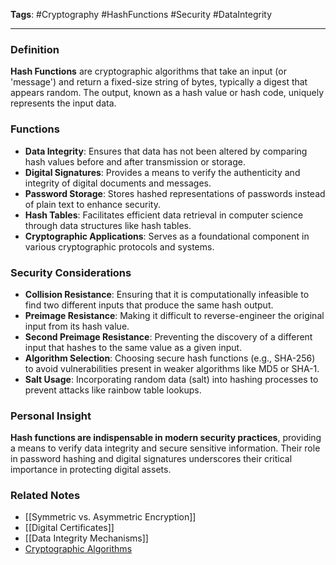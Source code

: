 **Tags**: #Cryptography #HashFunctions #Security #DataIntegrity

---

### Definition

**Hash Functions** are cryptographic algorithms that take an input (or 'message') and return a fixed-size string of bytes, typically a digest that appears random. The output, known as a hash value or hash code, uniquely represents the input data.

### Functions

- **Data Integrity**: Ensures that data has not been altered by comparing hash values before and after transmission or storage.
- **Digital Signatures**: Provides a means to verify the authenticity and integrity of digital documents and messages.
- **Password Storage**: Stores hashed representations of passwords instead of plain text to enhance security.
- **Hash Tables**: Facilitates efficient data retrieval in computer science through data structures like hash tables.
- **Cryptographic Applications**: Serves as a foundational component in various cryptographic protocols and systems.

### Security Considerations

- **Collision Resistance**: Ensuring that it is computationally infeasible to find two different inputs that produce the same hash output.
- **Preimage Resistance**: Making it difficult to reverse-engineer the original input from its hash value.
- **Second Preimage Resistance**: Preventing the discovery of a different input that hashes to the same value as a given input.
- **Algorithm Selection**: Choosing secure hash functions (e.g., SHA-256) to avoid vulnerabilities present in weaker algorithms like MD5 or SHA-1.
- **Salt Usage**: Incorporating random data (salt) into hashing processes to prevent attacks like rainbow table lookups.

### Personal Insight

**Hash functions are indispensable in modern security practices**, providing a means to verify data integrity and secure sensitive information. Their role in password hashing and digital signatures underscores their critical importance in protecting digital assets.

### Related Notes

- [[Symmetric vs. Asymmetric Encryption]]
- [[Digital Certificates]]
- [[Data Integrity Mechanisms]]
- [Cryptographic Algorithms](Cryptographic%20Algorithms.md)